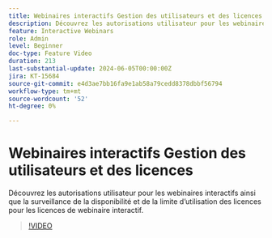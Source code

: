 ```yaml
---
title: Webinaires interactifs Gestion des utilisateurs et des licences
description: Découvrez les autorisations utilisateur pour les webinaires interactifs ainsi que la surveillance de la disponibilité et de la limite d’utilisation des licences pour les licences de webinaire interactif.
feature: Interactive Webinars
role: Admin
level: Beginner
doc-type: Feature Video
duration: 213
last-substantial-update: 2024-06-05T00:00:00Z
jira: KT-15684
source-git-commit: e4d3ae7bb16fa9e1ab58a79cedd8378dbbf56794
workflow-type: tm+mt
source-wordcount: '52'
ht-degree: 0%

---
```



# Webinaires interactifs Gestion des utilisateurs et des licences

Découvrez les autorisations utilisateur pour les webinaires interactifs ainsi que la surveillance de la disponibilité et de la limite d’utilisation des licences pour les licences de webinaire interactif.

>[!VIDEO](https://video.tv.adobe.com/v/3429635/?learn=on)
